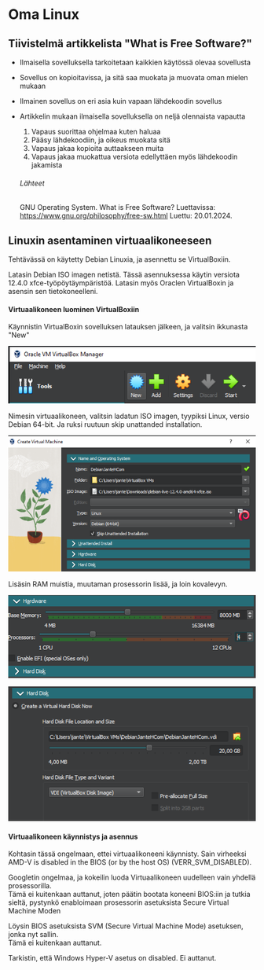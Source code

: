 # Oma Linux


## Tiivistelmä artikkelista "What is Free Software?"

- Ilmaisella sovelluksella tarkoitetaan kaikkien käytössä olevaa sovellusta
- Sovellus on kopioitavissa, ja sitä saa muokata ja muovata oman mielen mukaan
- Ilmainen sovellus on eri asia kuin vapaan lähdekoodin sovellus
- Artikkelin mukaan ilmaisella sovelluksella on neljä olennaista vapautta
    1. Vapaus suorittaa ohjelmaa kuten haluaa
    2. Pääsy lähdekoodiin, ja oikeus muokata sitä
    3. Vapaus jakaa kopioita auttaakseen muita
    4. Vapaus jakaa muokattua versiota edellyttäen myös lähdekoodin jakamista

  ###### Lähteet

  GNU Operating System. What is Free Software? Luettavissa: https://www.gnu.org/philosophy/free-sw.html Luettu: 20.01.2024.


## Linuxin asentaminen virtuaalikoneeseen

Tehtävässä on käytetty Debian Linuxia, ja asennettu se VirtualBoxiin.

Latasin Debian ISO imagen netistä. Tässä asennuksessa käytin versiota 12.4.0 xfce-työpöytäympäristöä. Latasin myös Oraclen VirtualBoxin ja asensin sen tietokoneelleni.

#### Virtuaalikoneen luominen VirtualBoxiin

Käynnistin VirtualBoxin sovelluksen latauksen jälkeen, ja valitsin ikkunasta "New"

![New](./images/new.png)
  
Nimesin virtuaalikoneen, valitsin ladatun ISO imagen, tyypiksi Linux, versio Debian 64-bit. Ja ruksi ruutuun skip unattanded installation.

![step1](./images/step1.png)

Lisäsin RAM muistia, muutaman prosessorin lisää, ja loin kovalevyn.

![step2](./images/step2.png)

![step3](./images/step3.png)

#### Virtuaalikoneen käynnistys ja asennus

Kohtasin tässä ongelmaan, ettei virtuaalikoneeni käynnisty. Sain virheeksi AMD-V is disabled in the BIOS (or by the host OS) (VERR_SVM_DISABLED).

Googletin ongelmaa, ja kokeilin luoda Virtuaalikoneen uudelleen vain yhdellä prosessorilla. <br>
Tämä ei kuitenkaan auttanut, joten päätin bootata koneeni BIOS:iin ja tutkia sieltä, pystynkö enabloimaan prosessorin asetuksista Secure Virtual Machine Moden

Löysin BIOS asetuksista SVM (Secure Virtual Machine Mode) asetuksen, jonka nyt sallin. <br>
Tämä ei kuitenkaan auttanut.

Tarkistin, että Windows Hyper-V asetus on disabled. Ei auttanut.

